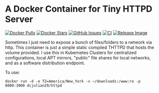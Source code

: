 # A Docker Container for Tiny HTTPD Server

[![Docker Pulls](https://img.shields.io/docker/pulls/dcjulian29/httpd.svg)](https://hub.docker.com/r/dcjulian29/httpd/) [![Docker Stars](https://img.shields.io/docker/stars/dcjulian29/httpd.svg?maxAge=2592000)](https://hub.docker.com/r/dcjulian29/httpd/) [![GitHub Issues](https://img.shields.io/github/issues-raw/dcjulian29/docker-httpd.svg)](https://github.com/dcjulian29/docker-httpd/issues) [![CI](https://github.com/dcjulian29/docker-httpd/actions/workflows/ci.yml/badge.svg?branch=main)](https://github.com/dcjulian29/docker-httpd/actions/workflows/ci.yml) [![Release Image](https://github.com/dcjulian29/docker-httpd/actions/workflows/release.yml/badge.svg)](https://github.com/dcjulian29/docker-httpd/actions/workflows/release.yml)

Sometimes I just need to expose a bunch of files/folders to a network via http. This container is just a simple static compiled THTTPD that hosts the volume provided. I use this in Kubernetes Clusters for centralized configurations, local APT mirrors, "public" file shares for local networks, and as a software distribution endpoint.

To use:

    docker run -d -e TZ=America/New_York -v ~/downloads:/www:ro -p 8000:3000 dcjulian29/httpd
